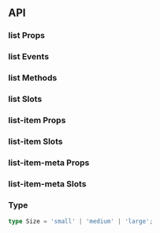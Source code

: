 ## API

### list Props

<field-table :data="listProps"/>

### list Events

<field-table :data="listEvents" type="emits"/>

### list Methods

<field-table :data="listMethods" type="methods"/>

### list Slots

<field-table :data="listSlots" type="slots"/>

### list-item Props

<field-table :data="listItemProps"/>

### list-item Slots

<field-table :data="listItemSlots" type="slots"/>

### list-item-meta Props

<field-table :data="listItemMetaProps"/>

### list-item-meta Slots

<field-table :data="listItemMetaSlots" type="slots"/>

### Type

```typescript
type Size = 'small' | 'medium' | 'large';
```

<script setup>
import { ref } from 'vue';

const listProps = ref([
  {
    name: 'data',
    desc: '列表数据，需要和 item 插槽同时使用',
    type: 'any[]',
    value: '-',
  },
  {
    name: 'size',
    desc: '列表大小',
    type: "Size",
    value: "'medium'",
  },
  {
    name: 'bordered',
    desc: '是否显示边框',
    type: 'boolean',
    value: 'true',
  },
  {
    name: 'split',
    desc: '是否显示分割线',
    type: 'boolean',
    value: 'true',
  },
  {
    name: 'loading',
    desc: '是否为加载中状态',
    type: 'boolean',
    value: 'false',
  },
  {
    name: 'hoverable',
    desc: '是否显示选中样式',
    type: 'boolean',
    value: 'false',
  },
  {
    name: 'pagination-props',
    desc: '列表分页配置',
    type: 'PaginationProps（参见Pagination）',
    value: '-',
  },
  {
    name: 'max-height',
    desc: '列表的最大高度',
    type: 'string | number',
    value: '0',
  },
  {
    name: 'bottom-offset',
    desc: '触发到达底部的距离阈值',
    type: 'number',
    value: '0',
  },
  {
    name: 'virtual-list-props',
    desc: '传递虚拟列表属性，传入此参数以开启虚拟滚动 VirtualListProps',
    type: 'VirtualListProps（参见Select）',
    value: '-',
  },
  {
    name: 'scrollbar',
    desc: '是否开启虚拟滚动条',
    type: 'boolean',
    value: 'true',
  },
]);

const listEvents = ref([
  {
    name: 'scroll',
    desc: '列表滚动时触发',
    type: '-',
    value: '-',
  },
  {
    name: 'reach-bottom',
    desc: '当列表到达底部时触发',
    type: '-',
    value: '-',
  },
  {
    name: 'page-change',
    desc: '表格分页发生改变时触发',
    type: 'page: number',
    value: '-',
  },
  {
    name: 'page-size-change',
    desc: '表格每页数据数量发生改变时触发',
    type: 'pageSize: number',
    value: '-',
  },
]);

const listMethods = ref([
  {
    name: 'scrollIntoView',
    desc: '虚拟滚动到某个元素',
    type: "(options: { index?: number; key?: number | string; align: 'auto' | 'top' | 'bottom'}) => void",
    value: '-',
  },
]);

const listSlots = ref([
  {
    name: 'scroll-loading',
    desc: '滚动加载状态时，滚动到底部的提示',
    type: '-',
    value: '-',
  },
  {
    name: 'item',
    desc: '列表项',
    type: 'index: number, \nitem: any',
    value: '-',
  },
  {
    name: 'empty',
    desc: '空白展示',
    type: '-',
    value: '-',
  },
  {
    name: 'footer',
    desc: '底部信息',
    type: '-',
    value: '-',
  },
  {
    name: 'header',
    desc: '头部信息',
    type: '-',
    value: '-',
  },
]);

const listItemProps = ref([
  {
    name: 'action-layout',
    desc: '操作组排列方向',
    type: 'Direction',
    value: "'horizontal'",
  },
]);

const listItemSlots = ref([
  {
    name: 'meta',
    desc: 'meta信息',
    type: '-',
    value: '-',
  },
  {
    name: 'extra',
    desc: '额外内容',
    type: '-',
    value: '-',
  },
  {
    name: 'actions',
    desc: '操作组',
    type: '-',
    value: '-',
  },
]);

const listItemMetaProps = ref([
  {
    name: 'title',
    desc: '标题',
    type: 'string',
    value: '-',
  },
  {
    name: 'description',
    desc: '描述内容',
    type: 'string',
    value: '-',
  },
]);

const listItemMetaSlots = ref([
  {
    name: 'avatar',
    desc: '头像',
    type: '-',
    value: '-',
  },
  {
    name: 'title',
    desc: '标题',
    type: '-',
    value: '-',
  },
  {
    name: 'description',
    desc: '描述内容',
    type: '-',
    value: '-',
  },
]);
</script>
